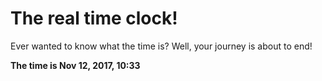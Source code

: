 # The real time clock!

Ever wanted to know what the time is? Well, your journey is about to end!

**The time is Nov 12, 2017, 10:33**